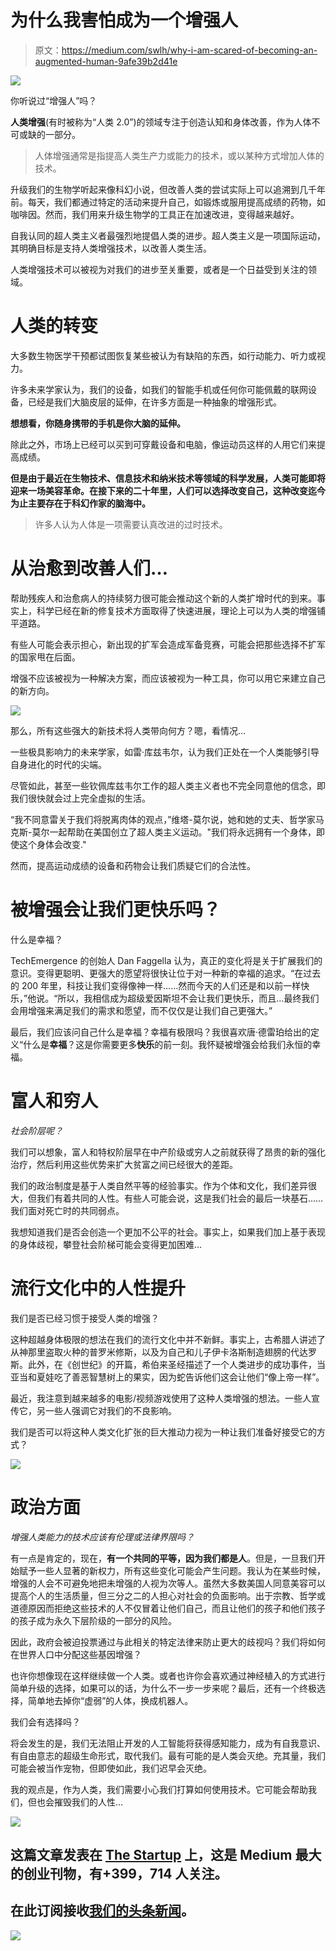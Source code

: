 # 为什么我害怕成为一个增强人

> 原文：<https://medium.com/swlh/why-i-am-scared-of-becoming-an-augmented-human-9afe39b2d41e>

![](img/c3a8e1f13544e7d177a55c1b3e77b2a3.png)

你听说过“增强人”吗？

**人类增强**(有时被称为“人类 2.0”)的领域专注于创造认知和身体改善，作为人体不可或缺的一部分。

> 人体增强通常是指提高人类生产力或能力的技术，或以某种方式增加人体的技术。

升级我们的生物学听起来像科幻小说，但改善人类的尝试实际上可以追溯到几千年前。每天，我们都通过特定的活动来提升自己，如锻炼或服用提高成绩的药物，如咖啡因。然而，我们用来升级生物学的工具正在加速改进，变得越来越好。

自我认同的超人类主义者最强烈地提倡人类的进步。超人类主义是一项国际运动，其明确目标是支持人类增强技术，以改善人类生活。

人类增强技术可以被视为对我们的进步至关重要，或者是一个日益受到关注的领域。

# 人类的转变

大多数生物医学干预都试图恢复某些被认为有缺陷的东西，如行动能力、听力或视力。

许多未来学家认为，我们的设备，如我们的智能手机或任何你可能佩戴的联网设备，已经是我们大脑皮层的延伸，在许多方面是一种抽象的增强形式。

**想想看，你随身携带的手机是你大脑的延伸。**

除此之外，市场上已经可以买到可穿戴设备和电脑，像运动员这样的人用它们来提高成绩。

**但是由于最近在生物技术、信息技术和纳米技术等领域的科学发展，人类可能即将迎来一场美容革命。在接下来的二十年里，人们可以选择改变自己，这种改变迄今为止主要存在于科幻作家的脑海中。**

> 许多人认为人体是一项需要认真改进的过时技术。

# 从治愈到改善人们…

帮助残疾人和治愈病人的持续努力很可能会推动这个新的人类扩增时代的到来。事实上，科学已经在新的修复技术方面取得了快速进展，理论上可以为人类的增强铺平道路。

有些人可能会表示担心，新出现的扩军会造成军备竞赛，可能会把那些选择不扩军的国家甩在后面。

增强不应该被视为一种解决方案，而应该被视为一种工具，你可以用它来建立自己的新方向。

![](img/1a1fac554eaa653c983ff75f8361f3d8.png)

那么，所有这些强大的新技术将人类带向何方？嗯，看情况…

一些极具影响力的未来学家，如雷·库兹韦尔，认为我们正处在一个人类能够引导自身进化的时代的尖端。

尽管如此，甚至一些钦佩库兹韦尔工作的超人类主义者也不完全同意他的信念，即我们很快就会过上完全虚拟的生活。

“我不同意雷关于我们将脱离肉体的观点，”维塔-莫尔说，她和她的丈夫、哲学家马克斯-莫尔一起帮助在美国创立了超人类主义运动。"我们将永远拥有一个身体，即使这个身体会改变."

然而，提高运动成绩的设备和药物会让我们质疑它们的合法性。

# 被增强会让我们更快乐吗？

什么是幸福？

TechEmergence 的创始人 Dan Faggella 认为，真正的变化将是关于扩展我们的意识。变得更聪明、更强大的愿望将很快让位于对一种新的幸福的追求。“在过去的 200 年里，科技让我们变得像神一样……然而今天的人们还是和以前一样快乐，”他说。“所以，我相信成为超级爱因斯坦不会让我们更快乐，而且…最终我们会用增强来满足我们的需求和愿望，而不仅仅是让我们自己更强大。”

最后，我们应该问自己什么是幸福？幸福有极限吗？我很喜欢唐·德雷珀给出的定义“什么是**幸福**？这是你需要更多**快乐**的前一刻。我怀疑被增强会给我们永恒的幸福。

# 富人和穷人

*社会阶层呢？*

我们可以想象，富人和特权阶层早在中产阶级或穷人之前就获得了昂贵的新的强化治疗，然后利用这些优势来扩大贫富之间已经很大的差距。

我们的政治制度是基于人类自然平等的经验事实。作为个体和文化，我们差异很大，但我们有着共同的人性。有些人可能会说，这是我们社会的最后一块基石……我们面对死亡时的共同弱点。

我想知道我们是否会创造一个更加不公平的社会。事实上，如果我们加上基于表现的身体歧视，攀登社会阶梯可能会变得更加困难…

# 流行文化中的人性提升

我们是否已经习惯于接受人类的增强？

这种超越身体极限的想法在我们的流行文化中并不新鲜。事实上，古希腊人讲述了从神那里盗取火种的普罗米修斯，以及为自己和儿子伊卡洛斯制造翅膀的代达罗斯。此外，在《创世纪》的开篇，希伯来圣经描述了一个人类进步的成功事件，当亚当和夏娃吃了善恶智慧树上的果实，因为蛇告诉他们这会让他们“像上帝一样”。

最近，我注意到越来越多的电影/视频游戏使用了这种人类增强的想法。一些人宣传它，另一些人强调它对我们的不良影响。

我们是否可以将这种人类文化扩张的巨大推动力视为一种让我们准备好接受它的方式？

![](img/7a177459d456f23a5db92aca2c8f979d.png)

# 政治方面

*增强人类能力的技术应该有伦理或法律界限吗？*

有一点是肯定的，现在，**有一个共同的平等，因为我们都是人**。但是，一旦我们开始赋予一些人显著的新权力，所有这些变化可能会产生问题。我认为在某些时候，增强的人会不可避免地把未增强的人视为次等人。虽然大多数美国人同意美容可以提高个人的生活质量，但三分之二的人担心对社会的负面影响。出于宗教、哲学或道德原因而拒绝这些技术的人不仅冒着让他们自己，而且让他们的孩子和他们孩子的孩子成为永久下层阶级的一部分的风险。

因此，政府会被迫投票通过与此相关的特定法律来防止更大的歧视吗？我们将如何在世界人口中分配这些基因增强？

也许你想像现在这样继续做一个人类。或者也许你会喜欢通过神经植入的方式进行简单升级的选择，如果可以的话，为什么不一步一步来呢？最后，还有一个终极选择，简单地去掉你“虚弱”的人体，换成机器人。

我们会有选择吗？

将会发生的是，我们无法阻止开发的人工智能将获得感知能力，成为有自我意识、有自由意志的超级生命形式，取代我们。最有可能的是人类会灭绝。充其量，我们可能会被当作宠物，但即使如此，我们迟早会灭绝。

我的观点是，作为人类，我们需要小心我们打算如何使用技术。它可能会帮助我们，但也会摧毁我们的人性…

[![](img/308a8d84fb9b2fab43d66c117fcc4bb4.png)](https://medium.com/swlh)

## 这篇文章发表在 [The Startup](https://medium.com/swlh) 上，这是 Medium 最大的创业刊物，有+399，714 人关注。

## 在此订阅接收[我们的头条新闻](http://growthsupply.com/the-startup-newsletter/)。

[![](img/b0164736ea17a63403e660de5dedf91a.png)](https://medium.com/swlh)